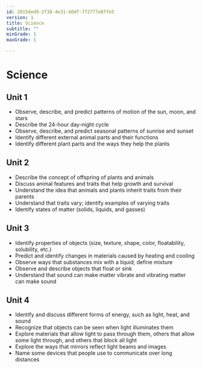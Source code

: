 ```yaml
---
id: 2015ded9-2f38-4e31-b0df-7f2777e8ffe5
version: 1
title: Science
subtitle: ""
minGrade: 1
maxGrade: 1

---
```

# Science


## Unit 1
* Observe, describe, and predict patterns of motion of the sun, moon, and stars
* Describe the 24-hour day-night cycle
* Observe, describe, and predict seasonal patterns of sunrise and sunset
* Identify different external animal parts and their functions
* Identify different plant parts and the ways they help the plants

## Unit 2
* Describe the concept of offspring of plants and animals
* Discuss animal features and traits that help growth and survival
* Understand the idea that animals and plants inherit traits from their parents
* Understand that traits vary; identify examples of varying traits
* Identify states of matter (solids, liquids, and gasses)

## Unit 3
* Identify properties of objects (size, texture, shape, color, floatability, solubility, etc.)
* Predict and identify changes in materials caused by heating and cooling
* Observe ways that substances mix with a liquid; define mixture
* Observe and describe objects that float or sink
* Understand that sound can make matter vibrate and vibrating matter can make sound

## Unit 4
* Identify and discuss different forms of energy, such as light, heat, and sound
* Recognize that objects can be seen when light illuminates them
* Explore materials that allow light to pass through them, others that allow some light through, and others that block all light
* Explore the ways that mirrors reflect light beams and images
* Name some devices that people use to communicate over long distances